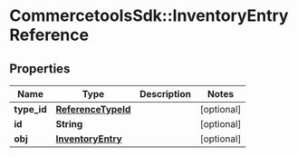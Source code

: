 # CommercetoolsSdk::InventoryEntryReference

## Properties
Name | Type | Description | Notes
------------ | ------------- | ------------- | -------------
**type_id** | [**ReferenceTypeId**](ReferenceTypeId.md) |  | [optional] 
**id** | **String** |  | [optional] 
**obj** | [**InventoryEntry**](InventoryEntry.md) |  | [optional] 

